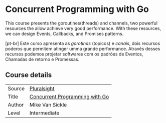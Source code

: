 # Concurrent Programming with Go

This course presents the goroutines(threads) and channels, two powerful resources the allow achieve very good performance. With these resources, we can design Events, Callbacks, and Promises patterns.

[pt-br] Este curso apresenta as *gorotinas* (topicos) e *canais*, dois recursos poderos que permitem atinger umma grande performance. Através desses recursos podemos projetar softwares com os padrões de Eventos, Chamadas de retorno e Promessas.

## Course details

| | |
| - | - |
| Source | [Pluralsight](pluralsight.com) |
| Title | [Concurrent Programming with Go](https://app.pluralsight.com/library/courses/go-concurrent-programming/description) |
| Author | Mike Van Sickle |
| Level | Intermediate |